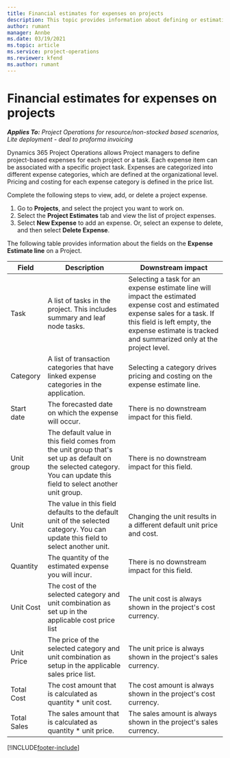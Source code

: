```yaml
---
title: Financial estimates for expenses on projects
description: This topic provides information about defining or estimating project-based expenses.
author: rumant
manager: Annbe
ms.date: 03/19/2021
ms.topic: article
ms.service: project-operations
ms.reviewer: kfend 
ms.author: rumant
---
```


# Financial estimates for expenses on projects
_**Applies To:** Project Operations for resource/non-stocked based scenarios, Lite deployment - deal to proforma invoicing_

Dynamics 365 Project Operations allows Project managers to define project-based expenses for each project or a task. Each expense item can be associated with a specific project task. Expenses are categorized into different expense categories, which are defined at the organizational level. Pricing and costing for each expense category is defined in the price list. 

Complete the following steps to view, add, or delete a project expense.

1. Go to **Projects**, and select the project you want to work on.
2. Select the **Project Estimates** tab and view the list of project expenses.
3. Select **New Expense** to add an expense. Or, select an expense to delete, and then select **Delete Expense**.

The following table provides information about the fields on the **Expense Estimate line** on a Project. 

| **Field** | **Description** | **Downstream impact** |
| --- | --- | --- |
| Task | A list of tasks in the project. This includes summary and leaf node tasks. | Selecting a task for an expense estimate line will impact the estimated expense cost and estimated expense sales for a task. If this field is left empty, the expense estimate is tracked and summarized only at the project level. |
| Category | A list of transaction categories that have linked expense categories in the application. | Selecting a category drives pricing and costing on the expense estimate line. |
| Start date | The forecasted date on which the expense will occur. | There is no downstream impact for this field. |
| Unit group | The default value in this field comes from the unit group that's set up as default on the selected category. You can update this field to select another unit group. | There is no downstream impact for this field. |
| Unit | The value in this field defaults to the default unit of the selected category. You can update this field to select another unit. | Changing the unit results in a different default unit price and cost. |
| Quantity | The quantity of the estimated expense you will incur. | There is no downstream impact for this field. |
| Unit Cost | The cost of the selected category and unit combination as set up in the applicable cost price list | The unit cost is always shown in the project's cost currency. |
| Unit Price | The price of the selected category and unit combination as setup in the applicable sales price list. | The unit price is always shown in the project's sales currency. |
| Total Cost | The cost amount that is calculated as quantity \* unit cost.| The cost amount is always shown in the project's cost currency. |
| Total Sales | The sales amount that is calculated as quantity \* unit price. | The sales amount is always shown in the project's sales currency. |


[!INCLUDE[footer-include](../includes/footer-banner.md)]
